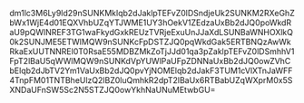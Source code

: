 dm1lc3M6Ly9ld29nSUNKMklqb2dJaklpTEFvZ0lDSndjeUk2SUNKM2RXeGhZbWx1WjE4d01EQXVhbUZqYTJWME1UY3hOekV1ZEdzaUxBb2dJQ0poWkdRaU9pQWlNREF3TG1waFkydGxkREUzTVRjeExuUnJJaXdLSUNBaWNHOXlkQ0k2SUNJME5ETWlMQW9nSUNKcFpDSTZJQ0pqWkdGak5ERTBNQzAwWkRkaExUUTNNREl0T0RsaE55MDBZMkZoTjJJd01qa3pZaklpTEFvZ0lDSmhhV1FpT2lBaU5qWWlMQW9nSUNKdVpYUWlPaUFpZDNNaUxBb2dJQ0owZVhCbElqb2dJbTV2Ym1VaUxBb2dJQ0pvYjNOMElqb2dJakF3TUM1cVlXTnJaWFF4TnpFM01TNTBheUlzQ2lBZ0luQmhkR2dpT2lBaUx6RTBabUZqWXprM0x5SXNDaUFnSW5Sc2N5STZJQ0owYkhNaUNuMEtwbGU=
